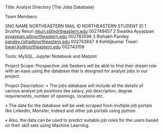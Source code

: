 Title: Analyst Directory (The Jobs Database)

Team Members: 

SNO	NAME	NORTHEASTERN MAIL ID	NORTHEASTERN STUDENT ID
1	Srushty Returi	returi.s@northeastern.edu	002749457
2	Swatika Ayyappan	ayyappan.s@northeastern.edu	002783598
3	Rishabh Pandey	pandey.risha@northeastern.edu	002743847
4	Kshitijkumar Tiwari	tiwari.ks@northeastern.edu	002743158

Tools: MySQL, Jupyter Notebook and Matplot 

Project Scope:
Prospective Job Seekers will be able to find their dream role with an ease using the database that is designed for analyst jobs in our project.

Project Description:
•	The jobs database will include all the details of various analyst job positions like salary, job description, degree requirements, number of openings, locations etc. 

•	The data for the database will be web scraped from multiple job portals like LinkedIn, Monster, Indeed and other job portals using python.

•	 Also, the data can be used to predict suitable job roles for the users based on their skill sets using Machine Learning.
